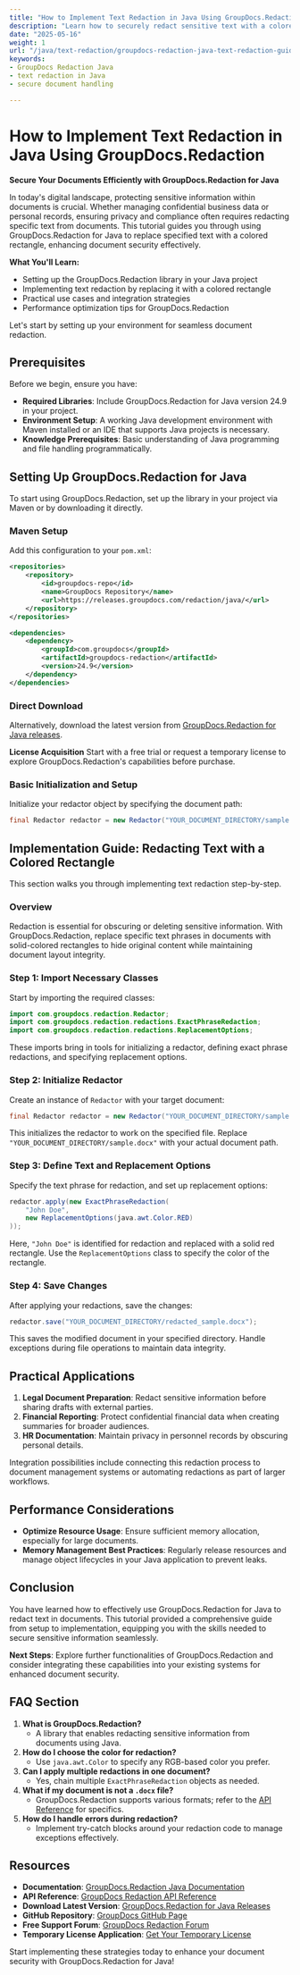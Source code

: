 ```yaml
---
title: "How to Implement Text Redaction in Java Using GroupDocs.Redaction for Secure Document Handling"
description: "Learn how to securely redact sensitive text with a colored rectangle using GroupDocs.Redaction for Java. Enhance document security and compliance efficiently."
date: "2025-05-16"
weight: 1
url: "/java/text-redaction/groupdocs-redaction-java-text-redaction-guide/"
keywords:
- GroupDocs Redaction Java
- text redaction in Java
- secure document handling

---
```


# How to Implement Text Redaction in Java Using GroupDocs.Redaction
**Secure Your Documents Efficiently with GroupDocs.Redaction for Java**

In today's digital landscape, protecting sensitive information within documents is crucial. Whether managing confidential business data or personal records, ensuring privacy and compliance often requires redacting specific text from documents. This tutorial guides you through using GroupDocs.Redaction for Java to replace specified text with a colored rectangle, enhancing document security effectively.

**What You'll Learn:**
- Setting up the GroupDocs.Redaction library in your Java project
- Implementing text redaction by replacing it with a colored rectangle
- Practical use cases and integration strategies
- Performance optimization tips for GroupDocs.Redaction

Let's start by setting up your environment for seamless document redaction.

## Prerequisites
Before we begin, ensure you have:
- **Required Libraries**: Include GroupDocs.Redaction for Java version 24.9 in your project.
- **Environment Setup**: A working Java development environment with Maven installed or an IDE that supports Java projects is necessary.
- **Knowledge Prerequisites**: Basic understanding of Java programming and file handling programmatically.

## Setting Up GroupDocs.Redaction for Java
To start using GroupDocs.Redaction, set up the library in your project via Maven or by downloading it directly.

### Maven Setup
Add this configuration to your `pom.xml`:
```xml
<repositories>
    <repository>
        <id>groupdocs-repo</id>
        <name>GroupDocs Repository</name>
        <url>https://releases.groupdocs.com/redaction/java/</url>
    </repository>
</repositories>

<dependencies>
    <dependency>
        <groupId>com.groupdocs</groupId>
        <artifactId>groupdocs-redaction</artifactId>
        <version>24.9</version>
    </dependency>
</dependencies>
```
### Direct Download
Alternatively, download the latest version from [GroupDocs.Redaction for Java releases](https://releases.groupdocs.com/redaction/java/).

**License Acquisition**
Start with a free trial or request a temporary license to explore GroupDocs.Redaction's capabilities before purchase.

### Basic Initialization and Setup
Initialize your redactor object by specifying the document path:
```java
final Redactor redactor = new Redactor("YOUR_DOCUMENT_DIRECTORY/sample.docx");
```
## Implementation Guide: Redacting Text with a Colored Rectangle
This section walks you through implementing text redaction step-by-step.

### Overview
Redaction is essential for obscuring or deleting sensitive information. With GroupDocs.Redaction, replace specific text phrases in documents with solid-colored rectangles to hide original content while maintaining document layout integrity.

### Step 1: Import Necessary Classes
Start by importing the required classes:
```java
import com.groupdocs.redaction.Redactor;
import com.groupdocs.redaction.redactions.ExactPhraseRedaction;
import com.groupdocs.redaction.redactions.ReplacementOptions;
```
These imports bring in tools for initializing a redactor, defining exact phrase redactions, and specifying replacement options.

### Step 2: Initialize Redactor
Create an instance of `Redactor` with your target document:
```java
final Redactor redactor = new Redactor("YOUR_DOCUMENT_DIRECTORY/sample.docx");
```
This initializes the redactor to work on the specified file. Replace `"YOUR_DOCUMENT_DIRECTORY/sample.docx"` with your actual document path.

### Step 3: Define Text and Replacement Options
Specify the text phrase for redaction, and set up replacement options:
```java
redactor.apply(new ExactPhraseRedaction(
    "John Doe",
    new ReplacementOptions(java.awt.Color.RED)
));
```
Here, `"John Doe"` is identified for redaction and replaced with a solid red rectangle. Use the `ReplacementOptions` class to specify the color of the rectangle.

### Step 4: Save Changes
After applying your redactions, save the changes:
```java
redactor.save("YOUR_DOCUMENT_DIRECTORY/redacted_sample.docx");
```
This saves the modified document in your specified directory. Handle exceptions during file operations to maintain data integrity.

## Practical Applications
1. **Legal Document Preparation**: Redact sensitive information before sharing drafts with external parties.
2. **Financial Reporting**: Protect confidential financial data when creating summaries for broader audiences.
3. **HR Documentation**: Maintain privacy in personnel records by obscuring personal details.

Integration possibilities include connecting this redaction process to document management systems or automating redactions as part of larger workflows.

## Performance Considerations
- **Optimize Resource Usage**: Ensure sufficient memory allocation, especially for large documents.
- **Memory Management Best Practices**: Regularly release resources and manage object lifecycles in your Java application to prevent leaks.

## Conclusion
You have learned how to effectively use GroupDocs.Redaction for Java to redact text in documents. This tutorial provided a comprehensive guide from setup to implementation, equipping you with the skills needed to secure sensitive information seamlessly.

**Next Steps**: Explore further functionalities of GroupDocs.Redaction and consider integrating these capabilities into your existing systems for enhanced document security.

## FAQ Section
1. **What is GroupDocs.Redaction?**
   - A library that enables redacting sensitive information from documents using Java.
2. **How do I choose the color for redaction?**
   - Use `java.awt.Color` to specify any RGB-based color you prefer.
3. **Can I apply multiple redactions in one document?**
   - Yes, chain multiple `ExactPhraseRedaction` objects as needed.
4. **What if my document is not a `.docx` file?**
   - GroupDocs.Redaction supports various formats; refer to the [API Reference](https://reference.groupdocs.com/redaction/java) for specifics.
5. **How do I handle errors during redaction?**
   - Implement try-catch blocks around your redaction code to manage exceptions effectively.

## Resources
- **Documentation**: [GroupDocs.Redaction Java Documentation](https://docs.groupdocs.com/redaction/java/)
- **API Reference**: [GroupDocs Redaction API Reference](https://reference.groupdocs.com/redaction/java)
- **Download Latest Version**: [GroupDocs.Redaction for Java Releases](https://releases.groupdocs.com/redaction/java/)
- **GitHub Repository**: [GroupDocs GitHub Page](https://github.com/groupdocs-redaction/GroupDocs.Redaction-for-Java)
- **Free Support Forum**: [GroupDocs Redaction Forum](https://forum.groupdocs.com/c/redaction/10)
- **Temporary License Application**: [Get Your Temporary License](https://purchase.groupdocs.com/temporary-license/) 

Start implementing these strategies today to enhance your document security with GroupDocs.Redaction for Java!
